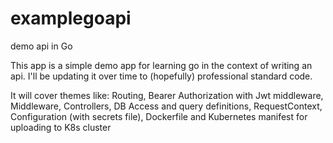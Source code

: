 # examplegoapi
demo api in Go

This app is a simple demo app for learning go in the context of writing an api. I'll be updating it over time to (hopefully)
professional standard code.

It will cover themes like:
Routing,
Bearer Authorization with Jwt middleware,
Middleware,
Controllers,
DB Access and query definitions,
RequestContext,
Configuration (with secrets file),
Dockerfile and Kubernetes manifest for uploading to K8s cluster
